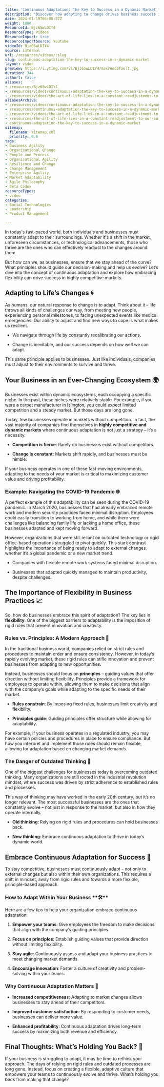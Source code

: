 ```yaml
---
title: 'Continuous Adaptation: The Key to Success in a Dynamic Market'
description: "Discover how adapting to change drives business success in our fast-paced world. Join us to learn key strategies for thriving amidst constant evolution! \U0001F30D✨"
date: 2024-01-19T06:08:37Z
weight: 1000
ResourceId: Bjz6SwLDIY4
ResourceType: videos
ResourceImport: true
ResourceImportSource: Youtube
videoId: Bjz6SwLDIY4
source: internal
url: /resources/videos/:slug
slug: continuous-adaptation-the-key-to-success-in-a-dynamic-market
layout: video
preview: https://i.ytimg.com/vi/Bjz6SwLDIY4/maxresdefault.jpg
duration: 344
isShort: false
aliases:
- /resources/Bjz6SwLDIY4
- /resources/videos/continuous-adaptation-the-key-to-success-in-a-dynamic-market
- /resources/videos/the-art-of-life-lies-in-a-constant-readjustment-to-our-surroundings
aliasesArchive:
- /resources/videos/continuous-adaptation-the-key-to-success-in-a-dynamic-market
- /resources/continuous-adaptation-the-key-to-success-in-a-dynamic-market
- /resources/videos/the-art-of-life-lies-in-a-constant-readjustment-to-our-surroundings
- /resources/the-art-of-life-lies-in-a-constant-readjustment-to-our-surroundings
- continuous-adaptation-the-key-to-success-in-a-dynamic-market
sitemap:
  filename: sitemap.xml
  priority: 0.6
tags:
- Business Agility
- Organisational Change
- People and Process
- Organisational Agility
- Resilience and Change
- Change Management
- Enterprise Agility
- Market Adaptability
- Agile Philosophy
- Beta Codex
resourceTypes:
- video
categories:
- Social Technologies
- Leadership
- Product Management

---
```

In today's fast-paced world, both individuals and businesses must constantly adapt to their surroundings. Whether it's a shift in the market, unforeseen circumstances, or technological advancements, those who thrive are the ones who can effectively readjust to the changes around them.

But how can we, as businesses, ensure that we stay ahead of the curve? What principles should guide our decision-making and help us evolve? Let’s dive into the concept of continuous adaptation and explore how embracing flexibility can drive success in highly competitive markets.

## **Adapting to Life’s Changes** **🌀**

As humans, our natural response to change is to adapt. Think about it – life throws all kinds of challenges our way, from meeting new people, experiencing personal milestones, to facing unexpected events like medical emergencies. Our ability to adjust and find new ways to cope is what makes us resilient.

- We navigate through life by constantly recalibrating our actions.

- Change is inevitable, and our success depends on how well we can adapt.

This same principle applies to businesses. Just like individuals, companies must adjust to their environments to survive and thrive.

## **Your Business in an Ever-Changing Ecosystem** **🌍**

Businesses exist within dynamic ecosystems, each occupying a specific niche. In the past, these niches were relatively stable. For example, if you were a carpet manufacturer in Islington, you could expect limited competition and a steady market. But those days are long gone.

Today, few businesses operate in markets without competition. In fact, the vast majority of companies find themselves in **highly competitive and dynamic markets** where continuous adaptation is not just a strategy – it’s a necessity.

- **Competition is fierce**: Rarely do businesses exist without competitors.

- **Change is constant**: Markets shift rapidly, and businesses must be nimble.

If your business operates in one of these fast-moving environments, adapting to the needs of your market is critical to maximizing customer value and driving profitability.

### **Example: Navigating the COVID-19 Pandemic** **🌐**

A perfect example of this adaptability can be seen during the COVID-19 pandemic. In March 2020, businesses that had already embraced remote work and modern security practices faced minimal disruption. Employees could easily transition to working from home, and while there were challenges like balancing family life or lacking a home office, these businesses adapted and kept moving forward.

However, organizations that were still reliant on outdated technology or rigid office-based operations struggled to pivot quickly. This stark contrast highlights the importance of being ready to adapt to external changes, whether it’s a global pandemic or a new market trend.

- Companies with flexible remote work systems faced minimal disruption.

- Businesses that adapted quickly managed to maintain productivity, despite challenges.

## **The Importance of Flexibility in Business Practices** **📈**

So, how do businesses embrace this spirit of adaptation? The key lies in **flexibility**. One of the biggest barriers to adaptability is the imposition of rigid rules that prevent innovation and creativity.

### **Rules vs. Principles: A Modern Approach 🧭**

In the traditional business world, companies relied on strict rules and procedures to maintain order and ensure consistency. However, in today’s rapidly evolving market, these rigid rules can stifle innovation and prevent businesses from adapting to new opportunities.

Instead, businesses should focus on **principles** – guiding values that offer direction without limiting flexibility. Principles provide a framework for employees to operate within, allowing them to make decisions that align with the company’s goals while adapting to the specific needs of their market.

- **Rules constrain**: By imposing fixed rules, businesses limit creativity and flexibility.

- **Principles guide**: Guiding principles offer structure while allowing for adaptability.

For example, if your business operates in a regulated industry, you may have certain policies and procedures in place to ensure compliance. But how you interpret and implement those rules should remain flexible, allowing for adaptation based on changing market demands.

### **The Danger of Outdated Thinking** **🚫**

One of the biggest challenges for businesses today is overcoming outdated thinking. Many organizations are still rooted in the industrial revolution mindset, where success was driven by strict adherence to established rules and processes.

This way of thinking may have worked in the early 20th century, but it’s no longer relevant. The most successful businesses are the ones that constantly evolve – not just in response to the market, but also in how they operate internally.

- **Old thinking**: Relying on rigid rules and procedures can hold businesses back.

- **New thinking**: Embrace continuous adaptation to thrive in today’s dynamic world.

## **Embrace Continuous Adaptation for Success** **🚀**

To stay competitive, businesses must continuously adapt – not only to external changes but also within their own organizations. This requires a shift in mindset, away from rigid rules and towards a more flexible, principle-based approach.

### **How to Adapt Within Your Business** **🛠****️**

Here are a few tips to help your organization embrace continuous adaptation:

1. **Empower your teams**: Give employees the freedom to make decisions that align with the company’s guiding principles.

3. **Focus on principles**: Establish guiding values that provide direction without limiting flexibility.

5. **Stay agile**: Continuously assess and adapt your business practices to meet changing market demands.

7. **Encourage innovation**: Foster a culture of creativity and problem-solving within your teams.

### **Why Continuous Adaptation Matters** **🎯**

- **Increased competitiveness**: Adapting to market changes allows businesses to stay ahead of their competitors.

- **Improved customer satisfaction**: By responding to customer needs, businesses can deliver more value.

- **Enhanced profitability**: Continuous adaptation drives long-term success by maximizing both revenue and efficiency.

## **Final Thoughts: What’s Holding You Back? 🤔**

If your business is struggling to adapt, it may be time to rethink your approach. The days of relying on rigid rules and outdated processes are long gone. Instead, focus on creating a flexible, adaptive culture that empowers your teams to continuously evolve and thrive. What’s holding you back from making that change?

